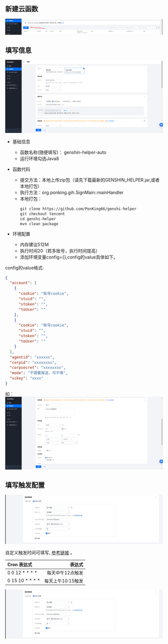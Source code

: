 ## 新建云函数

![](../images/img_6.png)

## 填写信息

![](../images/img_3.png)

- 基础信息
    - 函数名称(随便填写)： genshin-helper-auto
    - 运行环境勾选Java8

- 函数代码
  - 提交方法：本地上传zip包（请先下载最新的GENSHIN_HELPER.jar,或者本地打包）
  - 执行方法：org.ponking.gih.SignMain::mainHandler
  - 本地打包：
    ```git
    git clone https://github.com/PonKing66/genshi-helper
    git checkout tencent
    cd genshi-helper
    mvn clean package
    ```
- 环境配置
    - 内存建议512M
    - 执行时间20（若多账号，执行时间提高）
    - 添加环境变量config={},config的value具体如下。

config的value格式:

```json
{
  "account": [
    {
      "cookie": "账号cookie",
      "stuid": "",
      "stoken": "",
      "toUser": ""
    },
    {
      "cookie": "账号cookie",
      "stuid": "",
      "stoken": "",
      "toUser": ""
    }
  ],
  "agentid": "xxxxxx",
  "corpid": "xxxxxxxx",
  "corpsecret": "xxxxxxxx",
  "mode": "不需要推送，可不填",
  "sckey": "xxxx"
}
```

如：![](../images/img_4.png)

## 填写触发配置

![](../images/img_5.png)

自定义触发时间可填写, [参考链接](https://cloud.tencent.com/document/product/583/9708) 。

| Cron 表达式 | 表达式 | 
| :-----| ----: | 
| 0 0 12 * * * * |  每天中午12点触发 |
| 0 15 10 * * * * | 每天上午10:15触发  |

![](../images/img_5.png)